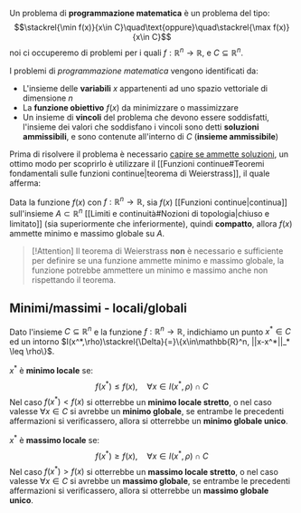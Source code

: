 Un problema di **programmazione matematica** è un problema del tipo:
$$\stackrel{\min f(x)}{x\in C}\quad\text{oppure}\quad\stackrel{\max f(x)}{x\in C}$$
noi ci occuperemo di problemi per i quali $f:\mathbb{R}^n\to \mathbb{R}$, e $C\subseteq \mathbb{R}^n$.

I problemi di _programmazione matematica_ vengono identificati da:
- L'insieme delle **variabili** $x$ appartenenti ad uno spazio vettoriale di dimensione $n$
- La **funzione obiettivo** $f(x)$ da minimizzare o massimizzare
- Un insieme di **vincoli** del problema che devono essere soddisfatti, l'insieme dei valori che soddisfano i vincoli sono detti **soluzioni ammissibili**, e sono contenute all'interno di $C$ (**insieme ammissibile**)

Prima di risolvere il problema è necessario <u>capire se ammette soluzioni</u>, un ottimo modo per scoprirlo è utilizzare il [[Funzioni continue#Teoremi fondamentali sulle funzioni continue|teorema di Weierstrass]], il quale afferma:

Data la funzione $f(x)$ con $f:\mathbb{R}^n\to\mathbb{R}$, sia $f(x)$ [[Funzioni continue|continua]] sull'insieme $A\subset\mathbb{R}^n$ [[Limiti e continuità#Nozioni di topologia|chiuso e limitato]] (sia superiormente che inferiormente), quindi **compatto**, allora $f(x)$ ammette minimo e massimo globale su $A$.

>[!Attention]
>Il teorema di Weierstrass **non** è necessario e sufficiente per definire se una funzione ammette minimo e massimo globale, la funzione potrebbe ammettere un minimo e massimo anche non rispettando il teorema.

## Minimi/massimi - locali/globali
Dato l'insieme $C\subseteq \mathbb{R}^n$ e la funzione $f:\mathbb{R}^n\to\mathbb{R}$, indichiamo un punto $x^*\in C$ ed un intorno $I(x^*,\rho)\stackrel{\Delta}{=}\{x\in\mathbb{R}^n, ||x-x^*||_* \leq \rho\}$.

$x^*$ è **minimo locale** se:
$$f(x^*)\leq f(x),\quad\forall x\in I(x^*,\rho)\cap C$$
Nel caso $f(x^*) < f(x)$ si otterrebbe un **minimo locale stretto**, o nel caso valesse $\forall x\in C$ si avrebbe un **minimo globale**, se entrambe le precedenti affermazioni si verificassero, allora si otterrebbe un **minimo globale unico**.

$x^*$ è **massimo locale** se:
$$f(x^*)\geq f(x),\quad\forall x\in I(x^*,\rho)\cap C$$
Nel caso $f(x^*) > f(x)$ si otterrebbe un **massimo locale stretto**, o nel caso valesse $\forall x\in C$ si avrebbe un **massimo globale**, se entrambe le precedenti affermazioni si verificassero, allora si otterrebbe un **massimo globale unico**.

